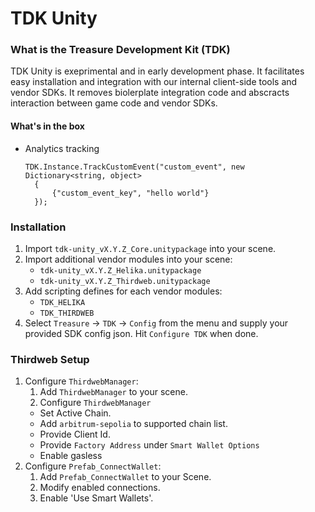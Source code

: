 # TDK Unity

### What is the Treasure Development Kit (TDK)
TDK Unity is exeprimental and in early development phase. It facilitates easy installation and integration with our internal client-side tools and vendor SDKs. It removes biolerplate integration code and abscracts interaction between game code and vendor SDKs.

#### What's in the box
- Analytics tracking 
  ```
  TDK.Instance.TrackCustomEvent("custom_event", new Dictionary<string, object>
    {
        {"custom_event_key", "hello world"}
    });
  ```

### Installation
1. Import `tdk-unity_vX.Y.Z_Core.unitypackage` into your scene.
2. Import additional vendor modules into your scene:
	- `tdk-unity_vX.Y.Z_Helika.unitypackage`
	- `tdk-unity_vX.Y.Z_Thirdweb.unitypackage`
3. Add scripting defines for each vendor modules:
	- `TDK_HELIKA`
	- `TDK_THIRDWEB`
4. Select `Treasure` -> `TDK` -> `Config` from the menu and supply your provided SDK config json. Hit `Configure TDK` when done.

### Thirdweb Setup

1. Configure `ThirdwebManager`:
	1. Add `ThirdwebManager` to your scene.
	2. Configure `ThirdwebManager`
     - Set Active Chain.
     - Add `arbitrum-sepolia` to supported chain list.
     - Provide Client Id.
     - Provide `Factory Address` under `Smart Wallet Options`
     - Enable gasless
2. Configure `Prefab_ConnectWallet`:
	1. Add `Prefab_ConnectWallet` to your Scene.
	2. Modify enabled connections.
	3. Enable 'Use Smart Wallets'.
